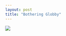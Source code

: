 ```yaml
---
layout: post
title: "Bothering Globby"
---
```


<img id="img" src="https://i.redd.it/k9ok8ajzane51.png"/>
